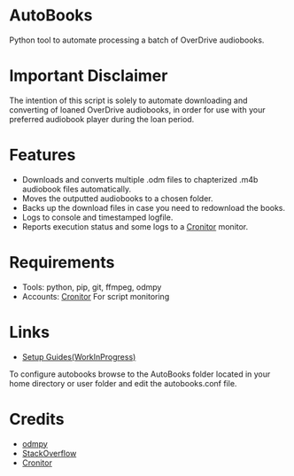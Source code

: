 # AutoBooks

Python tool to automate processing a batch of OverDrive audiobooks. 

# Important Disclaimer

The intention of this script is solely to automate downloading and converting of loaned OverDrive audiobooks, in order for use with your preferred audiobook player during the loan period.

# Features

- Downloads and converts multiple .odm files to chapterized .m4b audiobook files automatically.
- Moves the outputted audiobooks to a chosen folder.
- Backs up the download files in case you need to redownload the books.
- Logs to console and timestamped logfile.
- Reports execution status and some logs to a [Cronitor](https://cronitor.io/) monitor.

# Requirements

- Tools: python, pip, git, ffmpeg, odmpy
- Accounts: [Cronitor](https://cronitor.io/) For script monitoring

# Links

- [Setup Guides(WorkInProgress)](setup.md)

To configure autobooks browse to the AutoBooks folder located in your home directory or user folder and edit the autobooks.conf file.

# Credits

- [odmpy](https://github.com/ping/odmpy/)
- [StackOverflow](https://stackoverflow.com/) 
- [Cronitor](https://cronitor.io/)
